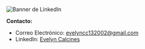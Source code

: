 ![Banner de LinkedIn](https://github.com/EvelynCalcines/EvelynCalcines/assets/125571812/46501d18-7e56-426f-a32d-cdc2b1d79f8b)

**Contacto:**
- Correo Electrónico: [evelyncc132002@gmail.com](mailto:evelyncc132002@gmail.com)
- LinkedIn: [Evelyn Calcines](https://www.linkedin.com/in/evelyn-calcines-464828292/)
